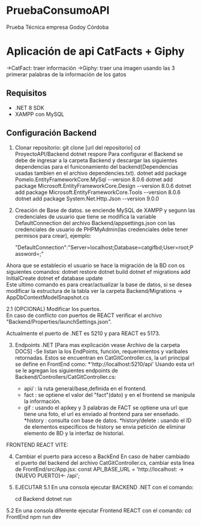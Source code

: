 # PruebaConsumoAPI
Prueba Técnica empresa Godoy Córdoba
# Aplicación de api CatFacts + Giphy
  ->CatFact: traer información
  ->Giphy: traer una imagen usando las 3 primerar palabras de la información de los gatos
## Requisitos
  - .NET 8 SDK
  - XAMPP con MySQL
## Configuración Backend

1. Clonar repositorio:
   git clone [url del repositorio]
   cd ProyectoAPI/Backend
   dotnet respore
Para configurar el Backend se debe de ingresar a la carpeta Backend y descargar las siguientes dependencias para el funiconamiento del backend(Dependencias usadas tambien en el archivo dependencies.txt).
  dotnet add package Pomelo.EntityFrameworkCore.MySql --version 8.0.6 
  dotnet add package Microsoft.EntityFrameworkCore.Design --version 8.0.6
  dotnet add package Microsoft.EntityFrameworkCore.Tools --version 8.0.6
  dotnet add package System.Net.Http.Json --version 9.0.0  

 2. Creación de Base de datos. se enciende MySQL de XAMPP y segunn las credenciales de usuario que tiene se modifica la variable DefaultConnection del archivo Backend/appsettings.json con las credenciales de usuario de PHPMyAdmin(las credenciales debe tener permisos para crear), ejemplo:
    
      "DefaultConnection":"Server=localhost;Database=catgifbd;User=root;Password=;"
    
Ahora que se establecio el usuario se hace la migración de la BD con os siguientes comandos:
        dotnet restore
        dotnet build
        dotnet ef migrations add InitialCreate 
        dotnet ef database update  
Este ultimo comando es para crear/actualizar la base de datos, si se desea modificar la estructura de la tabla ver la carpeta Backend/Migrations -> AppDbContextModelSnapshot.cs

  2.1 (OPCIONAL) Modificar los puertos.  
  En caso de conflicto con puertos de REACT verificar el archivo "Backend/Properties/launchSettings.json".
  
  Actualmente el puerto de .NET es 5210 y para REACT es 5173.

3. Endpoints .NET [Para mas explicación vease Archivo de la carpeta DOCS]
   -Se listan la los EndPoints, función, requerimientos y varibales retornadas. Estos se encuentran en CatGitController.cs, la url principal se define en FrontEnd como:
   *'http://localhost:5210/api'
   Usando esta url se le agregan los siguientes endpoints de Backend/Controllers/CatGitController.cs:
   
   * api/ : la ruta general/base,definida en el frontend.
   * fact : se optiene el valor del "fact"(dato) y en el frontend se manipula la información.
   * gif : usando el apikey y 3 palabras de FACT se optiene una url que tiene una foto, el url es enviado al frontend para ser enseñado.
   *history : consulta con base de datos.
   *history/delete : usando el ID de elementos especificos de history se envia petición de eliminar elemento de BD y la interfaz de historial.

FRONTEND REACT VITE:

  4. Cambiar el puerto para acceso a BackEnd
En caso de haber cambiado el puerto del backend del archivo CatGitController.cs, cambiar esta linea de FrontEnd/src/App.jsx:
    const API_BASE_URL = 'http://localhost: ->{NUEVO PUERTO}<- /api';
    
5. EJECUTAR
  5.1 En una consola ejecutar BACKEND .NET con el comando:
   
      cd Backend
      dotnet run
   
  5.2 En una consola diferente ejecutar Frontend REACT con el comando:
    cd FrontEnd
    npm run dev




